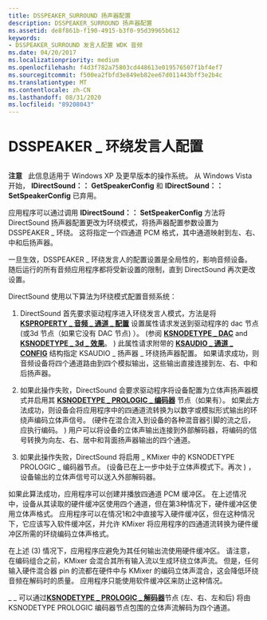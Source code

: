 ```yaml
---
title: DSSPEAKER_SURROUND 扬声器配置
description: DSSPEAKER_SURROUND 扬声器配置
ms.assetid: de8f861b-f190-4915-b3f0-95d39965b612
keywords:
- DSSPEAKER_SURROUND 发言人配置 WDK 音频
ms.date: 04/20/2017
ms.localizationpriority: medium
ms.openlocfilehash: f4d3f782a75803cd448613e019576507f1bf4ef7
ms.sourcegitcommit: f500ea2fbfd3e849eb82ee67d011443bff3e2b4c
ms.translationtype: MT
ms.contentlocale: zh-CN
ms.lasthandoff: 08/31/2020
ms.locfileid: "89208043"
---
```

# <a name="dsspeaker_surround-speaker-configuration"></a>DSSPEAKER \_ 环绕发言人配置


## <span id="dsspeaker_surround_speaker_configuration"></span><span id="DSSPEAKER_SURROUND_SPEAKER_CONFIGURATION"></span>


**注意**   此信息适用于 Windows XP 及更早版本的操作系统。 从 Windows Vista 开始， **IDirectSound：： GetSpeakerConfig** 和 **IDirectSound：： SetSpeakerConfig** 已弃用。

 

应用程序可以通过调用 **IDirectSound：： SetSpeakerConfig** 方法将 DirectSound 扬声器配置更改为环绕模式，将扬声器配置参数设置为 DSSPEAKER \_ 环绕。 这将指定一个四通道 PCM 格式，其中通道映射到左、右、中和后扬声器。

一旦生效，DSSPEAKER \_ 环绕发言人的配置设置是全局性的，影响音频设备。 随后运行的所有音频应用程序都将受新设置的限制，直到 DirectSound 再次更改设置。

DirectSound 使用以下算法为环绕模式配置音频系统：

1.  DirectSound 首先要求驱动程序进入环绕发言人模式，方法是将 [**KSPROPERTY \_ 音频 \_ 通道 \_ 配置**](./ksproperty-audio-channel-config.md) 设置属性请求发送到驱动程序的 dac 节点 (或3d 节点（如果它没有 DAC 节点) ）。  (参阅 [**KSNODETYPE \_ DAC**](./ksnodetype-dac.md) and [**KSNODETYPE \_ 3d \_ 效果**](./ksnodetype-3d-effects.md)。 ) 此属性请求附带的 [**KSAUDIO \_ 通道 \_ CONFIG**](/windows-hardware/drivers/ddi/ksmedia/ns-ksmedia-ksaudio_channel_config) 结构指定 KSAUDIO \_ 扬声器 \_ 环绕扬声器配置。 如果请求成功，则音频设备将四个通道路由到四个模拟输出，这些输出直接连接到左、右、中和后扬声器。

2.  如果此操作失败，DirectSound 会要求驱动程序将设备配置为立体声扬声器模式并启用其 [**KSNODETYPE \_ PROLOGIC \_ 编码器**](./ksnodetype-prologic-encoder.md) 节点（如果有）。 如果此方法成功，则设备会将应用程序中的四通道流转换为以数字或模拟形式输出的环绕声编码立体声信号。  (硬件在混合流入到设备的各种混音器引脚的流之后，应执行编码。 ) 用户可以将设备的立体声输出连接到外部解码器，将编码的信号转换为向左、右、居中和背面扬声器输出的四个通道。

3.  如果此操作失败，DirectSound 将启用 \_ KMixer 中的 KSNODETYPE PROLOGIC \_ 编码器节点。  (设备已在上一步中处于立体声模式下。再次 ) ，设备输出的立体声信号可以送入外部解码器。

如果此算法成功，应用程序可以创建并播放四通道 PCM 缓冲区。 在上述情况中，设备从其读取的硬件缓冲区使用四个通道，但在第3种情况下，硬件缓冲区使用立体声格式。 应用程序可以在情况1和2中直接写入硬件缓冲区，但在这种情况下，它应该写入软件缓冲区，并允许 KMixer 将应用程序的四通道流转换为硬件缓冲区所需的环绕编码立体声格式。

在上述 (3) 情况下，应用程序应避免为其任何输出流使用硬件缓冲区。 请注意，在编码组合之前，KMixer 会混合其所有输入流以生成环绕立体声流。 但是，任何输入硬件混合器 pin 的流都在硬件中与 KMixer 的编码立体声混合，这会降低环绕音频在解码时的质量。 应用程序只能使用软件缓冲区来防止这种情况。

\_ \_ 可以通过[**KSNODETYPE \_ PROLOGIC \_ 解码器**](./ksnodetype-prologic-decoder.md)节点 (左、右、左和后) 将由 KSNODETYPE PROLOGIC 编码器节点包围的立体声流解码为四个通道。

 

